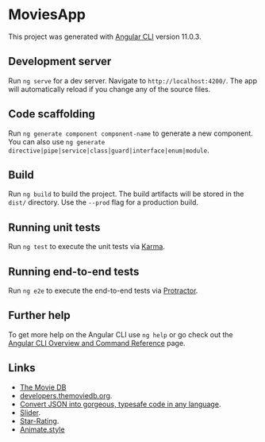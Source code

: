# MoviesApp

This project was generated with [Angular CLI](https://github.com/angular/angular-cli) version 11.0.3.

## Development server

Run `ng serve` for a dev server. Navigate to `http://localhost:4200/`. The app will automatically reload if you change any of the source files.

## Code scaffolding

Run `ng generate component component-name` to generate a new component. You can also use `ng generate directive|pipe|service|class|guard|interface|enum|module`.

## Build

Run `ng build` to build the project. The build artifacts will be stored in the `dist/` directory. Use the `--prod` flag for a production build.

## Running unit tests

Run `ng test` to execute the unit tests via [Karma](https://karma-runner.github.io).

## Running end-to-end tests

Run `ng e2e` to execute the end-to-end tests via [Protractor](http://www.protractortest.org/).

## Further help

To get more help on the Angular CLI use `ng help` or go check out the [Angular CLI Overview and Command Reference](https://angular.io/cli) page.

## Links

- [The Movie DB](https://www.themoviedb.org/)
- [developers.themoviedb.org](https://developers.themoviedb.org/3/getting-started/introduction).
- [Convert JSON into gorgeous, typesafe code in any language](https://quicktype.io/).
- [Slider](https://swiperjs.com/).
- [Star-Rating](https://www.npmjs.com/package/ng-starrating).
- [Animate.style](https://animate.style/)
